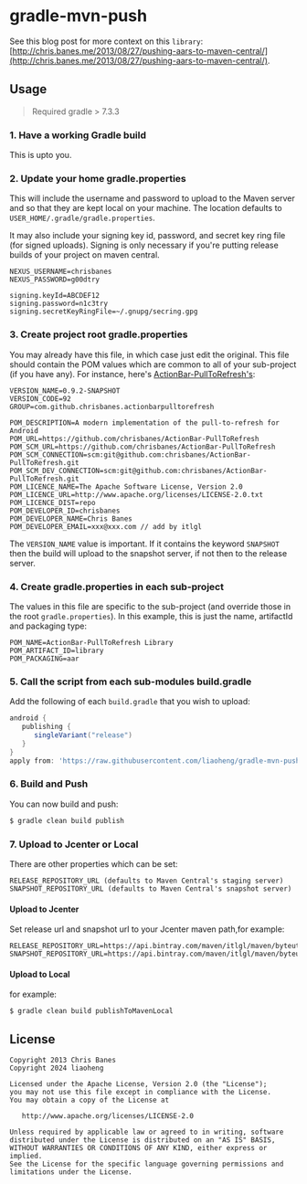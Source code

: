 gradle-mvn-push
===============

See this blog post for more context on this `library`: [http://chris.banes.me/2013/08/27/pushing-aars-to-maven-central/](http://chris.banes.me/2013/08/27/pushing-aars-to-maven-central/).


## Usage

> Required gradle > 7.3.3

### 1. Have a working Gradle build
This is upto you.

### 2. Update your home gradle.properties

This will include the username and password to upload to the Maven server and so that they are kept local on your machine. The location defaults to `USER_HOME/.gradle/gradle.properties`.

It may also include your signing key id, password, and secret key ring file (for signed uploads).  Signing is only necessary if you're putting release builds of your project on maven central.

```properties
NEXUS_USERNAME=chrisbanes
NEXUS_PASSWORD=g00dtry

signing.keyId=ABCDEF12
signing.password=n1c3try
signing.secretKeyRingFile=~/.gnupg/secring.gpg
```

### 3. Create project root gradle.properties
You may already have this file, in which case just edit the original. This file should contain the POM values which are common to all of your sub-project (if you have any). For instance, here's [ActionBar-PullToRefresh's](https://github.com/chrisbanes/ActionBar-PullToRefresh):

```properties
VERSION_NAME=0.9.2-SNAPSHOT
VERSION_CODE=92
GROUP=com.github.chrisbanes.actionbarpulltorefresh

POM_DESCRIPTION=A modern implementation of the pull-to-refresh for Android
POM_URL=https://github.com/chrisbanes/ActionBar-PullToRefresh
POM_SCM_URL=https://github.com/chrisbanes/ActionBar-PullToRefresh
POM_SCM_CONNECTION=scm:git@github.com:chrisbanes/ActionBar-PullToRefresh.git
POM_SCM_DEV_CONNECTION=scm:git@github.com:chrisbanes/ActionBar-PullToRefresh.git
POM_LICENCE_NAME=The Apache Software License, Version 2.0
POM_LICENCE_URL=http://www.apache.org/licenses/LICENSE-2.0.txt
POM_LICENCE_DIST=repo
POM_DEVELOPER_ID=chrisbanes
POM_DEVELOPER_NAME=Chris Banes
POM_DEVELOPER_EMAIL=xxx@xxx.com // add by itlgl
```

The `VERSION_NAME` value is important. If it contains the keyword `SNAPSHOT` then the build will upload to the snapshot server, if not then to the release server.

### 4. Create gradle.properties in each sub-project
The values in this file are specific to the sub-project (and override those in the root `gradle.properties`). In this example, this is just the name, artifactId and packaging type:

```properties
POM_NAME=ActionBar-PullToRefresh Library
POM_ARTIFACT_ID=library
POM_PACKAGING=aar
```

### 5. Call the script from each sub-modules build.gradle

Add the following of each `build.gradle` that you wish to upload:

```groovy
android {
   publishing {
      singleVariant("release")
   }
}
apply from: 'https://raw.githubusercontent.com/liaoheng/gradle-mvn-push/master/gradle-mvn-push-android.gradle'
```

### 6. Build and Push

You can now build and push:

```bash
$ gradle clean build publish
```

### 7. Upload to Jcenter or Local

There are other properties which can be set:

```
RELEASE_REPOSITORY_URL (defaults to Maven Central's staging server)
SNAPSHOT_REPOSITORY_URL (defaults to Maven Central's snapshot server)
```

#### Upload to Jcenter
Set release url and snapshot url to your Jcenter maven path,for example:
```
RELEASE_REPOSITORY_URL=https://api.bintray.com/maven/itlgl/maven/byteutil/;publish=1
SNAPSHOT_REPOSITORY_URL=https://api.bintray.com/maven/itlgl/maven/byteutil/;publish=1
```

#### Upload to Local
for example:
```
$ gradle clean build publishToMavenLocal
```

## License

    Copyright 2013 Chris Banes
    Copyright 2024 liaoheng

    Licensed under the Apache License, Version 2.0 (the "License");
    you may not use this file except in compliance with the License.
    You may obtain a copy of the License at

       http://www.apache.org/licenses/LICENSE-2.0

    Unless required by applicable law or agreed to in writing, software
    distributed under the License is distributed on an "AS IS" BASIS,
    WITHOUT WARRANTIES OR CONDITIONS OF ANY KIND, either express or implied.
    See the License for the specific language governing permissions and
    limitations under the License.
